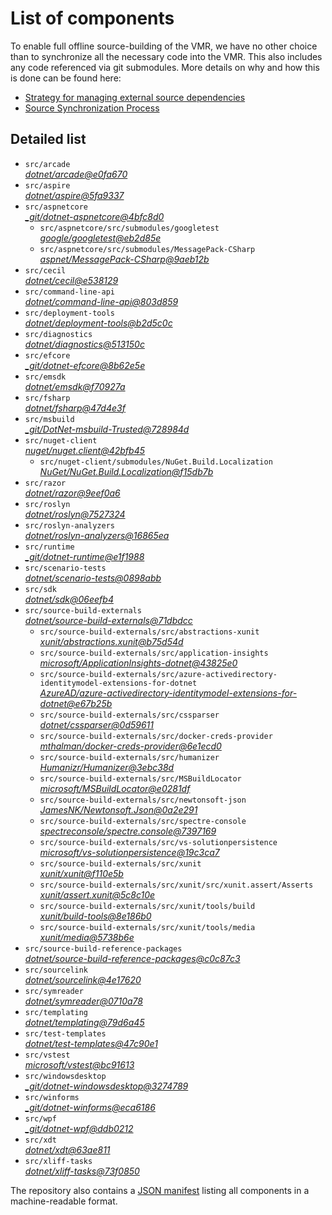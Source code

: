﻿# List of components

To enable full offline source-building of the VMR, we have no other choice than to synchronize all the necessary code into the VMR. This also includes any code referenced via git submodules. More details on why and how this is done can be found here:
- [Strategy for managing external source dependencies](src/arcade/Documentation/UnifiedBuild/VMR-Strategy-For-External-Source.md)
- [Source Synchronization Process](src/arcade/Documentation/UnifiedBuild/VMR-Design-And-Operation.md#source-synchronization-process)

## Detailed list

<!-- component list beginning -->
- `src/arcade`  
*[dotnet/arcade@e0fa670](https://github.com/dotnet/arcade/tree/e0fa67027049e9c3f1a0f2f50f47d50a0a3aaa92)*
- `src/aspire`  
*[dotnet/aspire@5fa9337](https://github.com/dotnet/aspire/tree/5fa9337a84a52e9bd185d04d156eccbdcf592f74)*
- `src/aspnetcore`  
*[_git/dotnet-aspnetcore@4bfc8d0](https://dev.azure.com/dnceng/internal/_git/dotnet-aspnetcore/?version=GC4bfc8d0d95468af7e78568da6121e188abc5036d)*
    - `src/aspnetcore/src/submodules/googletest`  
    *[google/googletest@eb2d85e](https://github.com/google/googletest/tree/eb2d85edd0bff7a712b6aff147cd9f789f0d7d0b)*
    - `src/aspnetcore/src/submodules/MessagePack-CSharp`  
    *[aspnet/MessagePack-CSharp@9aeb12b](https://github.com/aspnet/MessagePack-CSharp/tree/9aeb12b9bdb024512ffe2e4bddfa2785dca6e39e)*
- `src/cecil`  
*[dotnet/cecil@e538129](https://github.com/dotnet/cecil/tree/e5381291dd01d040b5b111f3a2ee8508ec990d78)*
- `src/command-line-api`  
*[dotnet/command-line-api@803d859](https://github.com/dotnet/command-line-api/tree/803d8598f98fb4efd94604b32627ee9407f246db)*
- `src/deployment-tools`  
*[dotnet/deployment-tools@b2d5c0c](https://github.com/dotnet/deployment-tools/tree/b2d5c0c5841de4bc036ef4c84b5db3532504e5f3)*
- `src/diagnostics`  
*[dotnet/diagnostics@513150c](https://github.com/dotnet/diagnostics/tree/513150c2f25077b1fcb194407e53c433c975f39b)*
- `src/efcore`  
*[_git/dotnet-efcore@8b62e5e](https://dev.azure.com/dnceng/internal/_git/dotnet-efcore/?version=GC8b62e5e1fb82eb1792c26f7266414e365fdde658)*
- `src/emsdk`  
*[dotnet/emsdk@f70927a](https://github.com/dotnet/emsdk/tree/f70927a13648c24660c79ff19a6eb2aac100f0ab)*
- `src/fsharp`  
*[dotnet/fsharp@47d4e3f](https://github.com/dotnet/fsharp/tree/47d4e3f91e4e5414b6dafbf14288b9c5a798ef99)*
- `src/msbuild`  
*[_git/DotNet-msbuild-Trusted@728984d](https://dev.azure.com/devdiv/DevDiv/_git/DotNet-msbuild-Trusted/?version=GC728984d96edf07d56918a88b0f37fec6b1dfbbc9)*
- `src/nuget-client`  
*[nuget/nuget.client@42bfb45](https://github.com/nuget/nuget.client/tree/42bfb4554167e1d2fc2b950728d9bd8164f806c1)*
    - `src/nuget-client/submodules/NuGet.Build.Localization`  
    *[NuGet/NuGet.Build.Localization@f15db7b](https://github.com/NuGet/NuGet.Build.Localization/tree/f15db7b7c6f5affbea268632ef8333d2687c8031)*
- `src/razor`  
*[dotnet/razor@9eef0a6](https://github.com/dotnet/razor/tree/9eef0a67b89b9223e93779570da6a56c95d1e097)*
- `src/roslyn`  
*[dotnet/roslyn@7527324](https://github.com/dotnet/roslyn/tree/75273243e5beb19c5e2ae8e58999b21b451c22fe)*
- `src/roslyn-analyzers`  
*[dotnet/roslyn-analyzers@16865ea](https://github.com/dotnet/roslyn-analyzers/tree/16865ea61910500f1022ad2b96c499e5df02c228)*
- `src/runtime`  
*[_git/dotnet-runtime@e1f1988](https://dev.azure.com/dnceng/internal/_git/dotnet-runtime/?version=GCe1f19886fe3354963a4a790c896b3f99689fd7a5)*
- `src/scenario-tests`  
*[dotnet/scenario-tests@0898abb](https://github.com/dotnet/scenario-tests/tree/0898abbb5899ef400b8372913c2320295798a687)*
- `src/sdk`  
*[dotnet/sdk@06eefb4](https://github.com/dotnet/sdk/tree/06eefb4dc764b88531cfd436513f2170a9b00d25)*
- `src/source-build-externals`  
*[dotnet/source-build-externals@71dbdcc](https://github.com/dotnet/source-build-externals/tree/71dbdccd13f28cfd1a35649263b55ebbeab26ee7)*
    - `src/source-build-externals/src/abstractions-xunit`  
    *[xunit/abstractions.xunit@b75d54d](https://github.com/xunit/abstractions.xunit/tree/b75d54d73b141709f805c2001b16f3dd4d71539d)*
    - `src/source-build-externals/src/application-insights`  
    *[microsoft/ApplicationInsights-dotnet@43825e0](https://github.com/microsoft/ApplicationInsights-dotnet/tree/43825e06a22cdfb702fc199a7ba99a7d541d48c6)*
    - `src/source-build-externals/src/azure-activedirectory-identitymodel-extensions-for-dotnet`  
    *[AzureAD/azure-activedirectory-identitymodel-extensions-for-dotnet@e67b25b](https://github.com/AzureAD/azure-activedirectory-identitymodel-extensions-for-dotnet/tree/e67b25be77532af9ba405670b34b4d263d505fde)*
    - `src/source-build-externals/src/cssparser`  
    *[dotnet/cssparser@0d59611](https://github.com/dotnet/cssparser/tree/0d59611784841735a7778a67aa6e9d8d000c861f)*
    - `src/source-build-externals/src/docker-creds-provider`  
    *[mthalman/docker-creds-provider@6e1ecd0](https://github.com/mthalman/docker-creds-provider/tree/6e1ecd0a80755f9f0e88dc23b98b52f51a77c65e)*
    - `src/source-build-externals/src/humanizer`  
    *[Humanizr/Humanizer@3ebc38d](https://github.com/Humanizr/Humanizer/tree/3ebc38de585fc641a04b0e78ed69468453b0f8a1)*
    - `src/source-build-externals/src/MSBuildLocator`  
    *[microsoft/MSBuildLocator@e0281df](https://github.com/microsoft/MSBuildLocator/tree/e0281df33274ac3c3e22acc9b07dcb4b31d57dc0)*
    - `src/source-build-externals/src/newtonsoft-json`  
    *[JamesNK/Newtonsoft.Json@0a2e291](https://github.com/JamesNK/Newtonsoft.Json/tree/0a2e291c0d9c0c7675d445703e51750363a549ef)*
    - `src/source-build-externals/src/spectre-console`  
    *[spectreconsole/spectre.console@7397169](https://github.com/spectreconsole/spectre.console/tree/7397169a2757dc3657598bdea4ac222c0f283425)*
    - `src/source-build-externals/src/vs-solutionpersistence`  
    *[microsoft/vs-solutionpersistence@19c3ca7](https://github.com/microsoft/vs-solutionpersistence/tree/19c3ca7dc997dba2b3a86f6c666e9f717f34c8fe)*
    - `src/source-build-externals/src/xunit`  
    *[xunit/xunit@f110e5b](https://github.com/xunit/xunit/tree/f110e5bee5dfd4c08339587c9c3df9292fcb597c)*
    - `src/source-build-externals/src/xunit/src/xunit.assert/Asserts`  
    *[xunit/assert.xunit@5c8c10e](https://github.com/xunit/assert.xunit/tree/5c8c10e085eb42f39f2fe0b40c94bf56649eb0a4)*
    - `src/source-build-externals/src/xunit/tools/build`  
    *[xunit/build-tools@8e186b0](https://github.com/xunit/build-tools/tree/8e186b0f8e398796e75453f3f18952b06d29fdfd)*
    - `src/source-build-externals/src/xunit/tools/media`  
    *[xunit/media@5738b6e](https://github.com/xunit/media/tree/5738b6e86f08e0389c4392b939c20e3eca2d9822)*
- `src/source-build-reference-packages`  
*[dotnet/source-build-reference-packages@c0c87c3](https://github.com/dotnet/source-build-reference-packages/tree/c0c87c3c3c8a5bf00101b729dc27f34bc7f0ce73)*
- `src/sourcelink`  
*[dotnet/sourcelink@4e17620](https://github.com/dotnet/sourcelink/tree/4e176206614b345352885b55491aeb51bf77526b)*
- `src/symreader`  
*[dotnet/symreader@0710a78](https://github.com/dotnet/symreader/tree/0710a7892d89999956e8808c28e9dd0512bd53f3)*
- `src/templating`  
*[dotnet/templating@79d6a45](https://github.com/dotnet/templating/tree/79d6a45326074dbdc78f2ba288502618a09f893c)*
- `src/test-templates`  
*[dotnet/test-templates@47c90e1](https://github.com/dotnet/test-templates/tree/47c90e140b027225b799ca8413af10ee3d5f1126)*
- `src/vstest`  
*[microsoft/vstest@bc91613](https://github.com/microsoft/vstest/tree/bc9161306b23641b0364b8f93d546da4d48da1eb)*
- `src/windowsdesktop`  
*[_git/dotnet-windowsdesktop@3274789](https://dev.azure.com/dnceng/internal/_git/dotnet-windowsdesktop/?version=GC32747890e35a03153b63d57a0f6f10c5e69e1740)*
- `src/winforms`  
*[_git/dotnet-winforms@eca6186](https://dev.azure.com/dnceng/internal/_git/dotnet-winforms/?version=GCeca618625b7feefcc6c2837c10f71ec363f34666)*
- `src/wpf`  
*[_git/dotnet-wpf@ddb0212](https://dev.azure.com/dnceng/internal/_git/dotnet-wpf/?version=GCddb0212a94c7b3bf4122bfd3fb1eb0d5553ddf41)*
- `src/xdt`  
*[dotnet/xdt@63ae811](https://github.com/dotnet/xdt/tree/63ae81154c50a1cf9287cc47d8351d55b4289e6d)*
- `src/xliff-tasks`  
*[dotnet/xliff-tasks@73f0850](https://github.com/dotnet/xliff-tasks/tree/73f0850939d96131c28cf6ea6ee5aacb4da0083a)*
<!-- component list end -->

The repository also contains a [JSON manifest](https://github.com/dotnet/dotnet/blob/main/src/source-manifest.json) listing all components in a machine-readable format.

